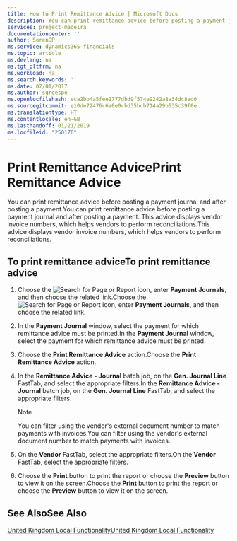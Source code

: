 ```yaml
---
title: How to Print Remittance Advice | Microsoft Docs
description: You can print remittance advice before posting a payment journal and after posting a payment. This advice displays vendor invoice numbers, which helps vendors to perform reconciliations.
services: project-madeira
documentationcenter: ''
author: SorenGP
ms.service: dynamics365-financials
ms.topic: article
ms.devlang: na
ms.tgt_pltfrm: na
ms.workload: na
ms.search.keywords: ''
ms.date: 07/01/2017
ms.author: sgroespe
ms.openlocfilehash: eca2bb4a5fee2777dbd9f574e9242a8a34dc8ed0
ms.sourcegitcommit: e10de72476c6a6e0cbd35bcb714a29b535c39f0e
ms.translationtype: HT
ms.contentlocale: en-GB
ms.lasthandoff: 01/21/2019
ms.locfileid: "250170"
---
```

# <a name="print-remittance-advice"></a><span data-ttu-id="47c6d-104">Print Remittance Advice</span><span class="sxs-lookup"><span data-stu-id="47c6d-104">Print Remittance Advice</span></span>
<span data-ttu-id="47c6d-105">You can print remittance advice before posting a payment journal and after posting a payment.</span><span class="sxs-lookup"><span data-stu-id="47c6d-105">You can print remittance advice before posting a payment journal and after posting a payment.</span></span> <span data-ttu-id="47c6d-106">This advice displays vendor invoice numbers, which helps vendors to perform reconciliations.</span><span class="sxs-lookup"><span data-stu-id="47c6d-106">This advice displays vendor invoice numbers, which helps vendors to perform reconciliations.</span></span>  

## <a name="to-print-remittance-advice"></a><span data-ttu-id="47c6d-107">To print remittance advice</span><span class="sxs-lookup"><span data-stu-id="47c6d-107">To print remittance advice</span></span>  

1.  <span data-ttu-id="47c6d-108">Choose the ![Search for Page or Report](../../media/ui-search/search_small.png "Search for Page or Report icon") icon, enter **Payment Journals**, and then choose the related link.</span><span class="sxs-lookup"><span data-stu-id="47c6d-108">Choose the ![Search for Page or Report](../../media/ui-search/search_small.png "Search for Page or Report icon") icon, enter **Payment Journals**, and then choose the related link.</span></span>  
2.  <span data-ttu-id="47c6d-109">In the **Payment Journal** window, select the payment for which remittance advice must be printed.</span><span class="sxs-lookup"><span data-stu-id="47c6d-109">In the **Payment Journal** window, select the payment for which remittance advice must be printed.</span></span>  
3.  <span data-ttu-id="47c6d-110">Choose the **Print Remittance Advice** action.</span><span class="sxs-lookup"><span data-stu-id="47c6d-110">Choose the **Print Remittance Advice** action.</span></span>  
4.  <span data-ttu-id="47c6d-111">In the **Remittance Advice - Journal** batch job, on the **Gen. Journal Line** FastTab, and select the appropriate filters.</span><span class="sxs-lookup"><span data-stu-id="47c6d-111">In the **Remittance Advice - Journal** batch job, on the **Gen. Journal Line** FastTab, and select the appropriate filters.</span></span>  

    > [!NOTE]  
    >  <span data-ttu-id="47c6d-112">You can filter using the vendor's external document number to match payments with invoices.</span><span class="sxs-lookup"><span data-stu-id="47c6d-112">You can filter using the vendor's external document number to match payments with invoices.</span></span>  

5.  <span data-ttu-id="47c6d-113">On the **Vendor** FastTab, select the appropriate filters.</span><span class="sxs-lookup"><span data-stu-id="47c6d-113">On the **Vendor** FastTab, select the appropriate filters.</span></span>  
6.  <span data-ttu-id="47c6d-114">Choose the **Print** button to print the report or choose the **Preview** button to view it on the screen.</span><span class="sxs-lookup"><span data-stu-id="47c6d-114">Choose the **Print** button to print the report or choose the **Preview** button to view it on the screen.</span></span>  

## <a name="see-also"></a><span data-ttu-id="47c6d-115">See Also</span><span class="sxs-lookup"><span data-stu-id="47c6d-115">See Also</span></span>  
[<span data-ttu-id="47c6d-116">United Kingdom Local Functionality</span><span class="sxs-lookup"><span data-stu-id="47c6d-116">United Kingdom Local Functionality</span></span>](united-kingdom-local-functionality.md)
